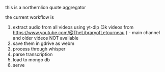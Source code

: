 this is a northernlion quote aggregator

the current workflow is
1. extract audio from all videos using yt-dlp (3k videos from https://www.youtube.com/@TheLibraryofLetourneau ) - main channel and older videos NOT available
2. save them in gdrive as webm
3. process through whisper
4. parse transcription
5. load to mongo db
6. serve
